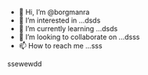 - 👋 Hi, I’m @borgmanra
- 👀 I’m interested in ...dsds
- 🌱 I’m currently learning ...dsds
- 💞️ I’m looking to collaborate on ...dsss
- 📫 How to reach me ...sss

<!---
borgmanra/borgmanra is a ✨ special ✨ repository because its `README.md` (this file) appears on your GitHub profile.
You can click the Preview link to take a look at your changes.
--->
ssewewdd
